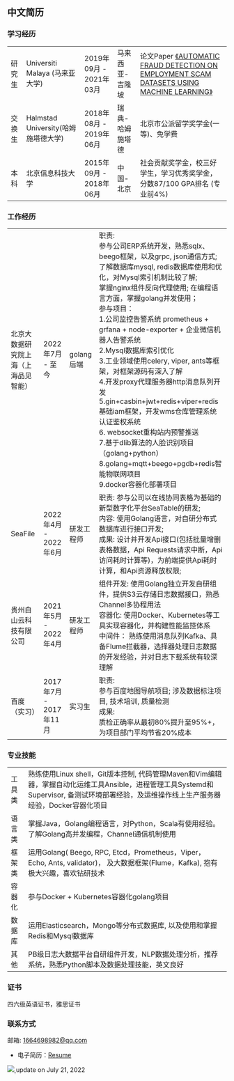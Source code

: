## 中文简历

### 学习经历

| | |  |  |  | 
| --- | --- | --- | --- | --- | 
| 研究生  | Universiti Malaya (马来亚大学)| 2019年09月 - 2021年03月 | 马来西亚-吉隆坡 |  论文Paper [《AUTOMATIC FRAUD DETECTION ON EMPLOYMENT SCAM DATASETS USING MACHINE LEARNING》](https://github.com/LIU-HONGYANG/MasterPaper) |
| 交换生 | Halmstad University(哈姆施塔德大学) | 2018年08月 - 2019年06月 | 瑞典-哈姆施塔德 | 北京市公派留学奖学金(一等)、免学费 | 
| 本科 | 北京信息科技大学 | 2015年09月 - 2018年06月 |  中国-北京| 社会贡献奖学金，校三好学生，学习优秀奖学金，分数87/100 GPA排名 (专业前4%) |


### 工作经历

| | | | | 
| --- | --- | --- | --- | 
| 北京大数据研究院上海（上海品见智能） |  2022年7月 - 至今 | golang后端 |  职责: <br> 参与公司ERP系统开发，熟悉sqlx、beego框架，以及grpc, json通信方式; <br> 了解数据库mysql, redis数据库使用和优化，对Mysql索引机制比较了解; <br>  掌握nginx组件反向代理使用; 在编程语言方面，掌握golang并发使用；<br> 参与项目：<br>  1.公司监控告警系统 prometheus + grfana + node-exporter + 企业微信机器人告警系统  <br>  2.Mysql数据库索引优化 <br>  3.工业领域使用celery, viper, ants等框架，对框架源码有深入了解 <br>  4.开发proxy代理服务器http消息队列开发 <br> 5.gin+casbin+jwt+redis+viper+redis基础iam框架，开发wms仓库管理系统认证鉴权系统 <br> 6. websocket重构站内预警推送 <br> 7.基于dlib算法的人脸识别项目（golang+python） <br>  8.golang+mqtt+beego+pgdb+redis智能物联网项目 <br> 9.docker容器化部署项目| 
| SeaFile | 2022年4月 - 2022年6月 | 研发工程师| 职责: 参与公司以在线协同表格为基础的新型数字化平台SeaTable的研发; <br> 内容: 使用Golang语言，对自研分布式数据库进行接口开发; <br> 成果: 设计并开发Api接口(包括批量增删表格数据，Api Requests请求中断，Api访问耗时计算等)，为前端提供Api耗时计算，和Api资源释放权限; | 
| 贵州白山云科技有限公司 | 2021年5月 - 2022年4月  |  研发工程师  | 组件开发: 使用Golang独立开发自研组件，提供S3云存储日志数据接口，熟悉Channel多协程用法 <br> 容器化: 使用Docker、Kubernetes等工具实现容器化，并构建性能监控体系 <br> 中间件： 熟练使用消息队列Kafka、具备Flume拦截器，选择器处理日志数据的开发经验，并对日志下载系统有较深理解 | 
百度（实习） |  2017年7月 - 2017年11月  | 实习生 | 职责: <br> 参与百度地图导航项目; 涉及数据标注项目, 技术培训, 质量检测 <br> 成果: <br> 质检正确率从最初80%提升至95%+，为项目部门平均节省20%成本 | 


### 专业技能

| | | 
| --- | --- | 
| 工具类 | 熟练使用Linux shell，Git版本控制, 代码管理Maven和Vim编辑器，掌握自动化运维工具Ansible，进程管理工具Systemd和Supervisor, 备测试环境部署经验，及运维操作线上生产服务器经验，Docker容器化项目 | 
| 语言类 |  掌握Java，Golang编程语言，对Python，Scala有使用经验。了解Golang高并发编程，Channel通信机制使用 | 
| 框架类 | 运用Golang( Beego, RPC, Etcd，Prometheus，Viper，Echo, Ants, validator)， 及大数据框架(Flume，Kafka), 抱有极大兴趣，喜欢钻研技术 | 
| 容器化 | 参与Docker + Kubernetes容器化golang项目 | 
| 数据库 | 运用Elasticsearch，Mongo等分布式数据库, 以及使用和掌握Redis和Mysql数据库  |
| 其他 | PB级日志大数据平台自研组件开发，NLP数据处理分析，推荐系统，熟悉Python脚本及数据处理技能，英文良好 |

### 证书

四六级英语证书，雅思证书


### 联系方式

邮箱: 1664698982@qq.com


- 电子简历：[Resume](https://liu-hongyang.github.io/Resume/) 



 <p>
  <a href="https://profile-summary-for-github.com/user/liu-hongyang" target="_blank" >
    <img src="https://tva1.sinaimg.cn/large/e6c9d24egy1h4ez1qb7iij215f0u0gpn.jpg" />
  </a>
  <a> update on July 21, 2022</a>
</p>

